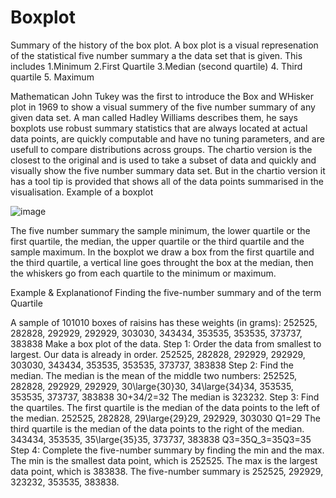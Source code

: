 # Boxplot

Summary of the history of the box plot.
A box plot is a visual represenation of the statistical five number summary a the data set that is given.
This includes
1.Minimum
2.First Quartile
3.Median (second quartile)
4. Third quartile
5. Maximum


Mathematican John Tukey was the first to introduce the Box and WHisker plot in 1969 to show a visual summery of the five number summary of any given data set. A man called Hadley Williams describes them, he says boxplots use robust summary statistics that are always located at actual data points, are quickly computable and have no tuning parameters, and are usefull to compare distributions across groups.
The chartio version is the closest to the original and is used to take a subset of data and quickly and visually show the five number summary data set. But in the chartio version it has a tool tip is provided that shows all of the data points summarised in the visualisation.
Example of a boxplot

![image](https://user-images.githubusercontent.com/35726074/49804141-be2f2200-fd49-11e8-8c37-dfbbfabb97fd.png)


The five number summary the sample minimum, the lower quartile or the first quartile, the median, the upper quartile or the third quartile and the sample maximum.
In the boxplot we draw a box from the first quartile and the third quartile, a vertical line goes throught the box at the median, then the whiskers go from each quartile to the minimum or maximum.


Example & Explanationof Finding the five-number summary and of the term Quartile

A sample of 101010 boxes of raisins has these weights (in grams): 252525, 282828, 292929, 292929, 303030, 343434, 353535, 353535, 373737, 383838 Make a box plot of the data. Step 1: Order the data from smallest to largest. Our data is already in order. 252525, 282828, 292929, 292929, 303030, 343434, 353535, 353535, 373737, 383838 Step 2: Find the median. The median is the mean of the middle two numbers: 252525, 282828, 292929, 292929, 30\large{30}30, 34\large{34}34, 353535, 353535, 373737, 383838 30+34/2​=32 The median is 323232. Step 3: Find the quartiles. The first quartile is the median of the data points to the left of the median. 252525, 282828, 29\large{29}29, 292929, 303030 Q1​=29 The third quartile is the median of the data points to the right of the median. 343434, 353535, 35\large{35}35, 373737, 383838 Q3=35Q_3=35Q3​=35 Step 4: Complete the five-number summary by finding the min and the max. The min is the smallest data point, which is 252525. The max is the largest data point, which is 383838. The five-number summary is 252525, 292929, 323232, 353535, 383838.
